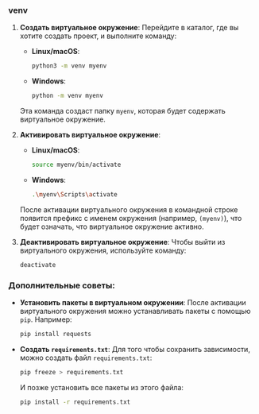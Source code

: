 ### venv

1. **Создать виртуальное окружение**:
   Перейдите в каталог, где вы хотите создать проект, и выполните команду:
   - **Linux/macOS**:
     ```bash
     python3 -m venv myenv
     ```
   - **Windows**:
     ```bash
     python -m venv myenv
     ```

   Эта команда создаст папку `myenv`, которая будет содержать виртуальное окружение.

2. **Активировать виртуальное окружение**:
   - **Linux/macOS**:
     ```bash
     source myenv/bin/activate
     ```
   - **Windows**:
     ```bash
     .\myenv\Scripts\activate
     ```

   После активации виртуального окружения в командной строке появится префикс с именем окружения (например, `(myenv)`), 
   что будет означать, что виртуальное окружение активно.

3. **Деактивировать виртуальное окружение**:
   Чтобы выйти из виртуального окружения, используйте команду:
     ```bash
     deactivate
     ```


### Дополнительные советы:
- **Установить пакеты в виртуальном окружении**: После активации виртуального окружения можно устанавливать пакеты с помощью `pip`. Например:
  ```bash
  pip install requests
  ```
- **Создать `requirements.txt`**: Для того чтобы сохранить зависимости, можно создать файл `requirements.txt`:
  ```bash
  pip freeze > requirements.txt
  ```
  И позже установить все пакеты из этого файла:
  ```bash
  pip install -r requirements.txt
  ```
